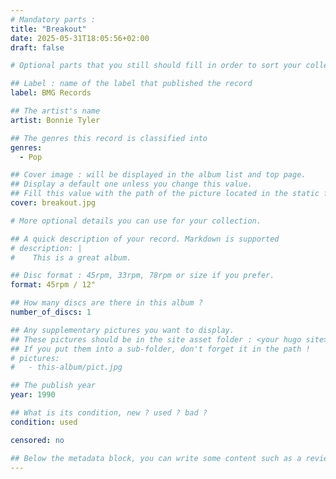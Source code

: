 ```yaml
---
# Mandatory parts :
title: "Breakout"
date: 2025-05-31T18:05:56+02:00
draft: false

# Optional parts that you still should fill in order to sort your collection

## Label : name of the label that published the record
label: BMG Records

## The artist's name
artist: Bonnie Tyler

## The genres this record is classified into
genres:
  - Pop

## Cover image : will be displayed in the album list and top page.
## Display a default one unless you change this value.
## Fill this value with the path of the picture located in the static folder
cover: breakout.jpg

# More optional details you can use for your collection.

## A quick description of your record. Markdown is supported
# description: |
#    This is a great album.

## Disc format : 45rpm, 33rpm, 78rpm or size if you prefer.
format: 45rpm / 12"

## How many discs are there in this album ?
number_of_discs: 1

## Any supplementary pictures you want to display.
## These pictures should be in the site asset folder : <your hugo site>/static
## If you put them into a sub-folder, don't forget it in the path !
# pictures:
#   - this-album/pict.jpg

## The publish year
year: 1990

## What is its condition, new ? used ? bad ?
condition: used

censored: no

## Below the metadata block, you can write some content such as a review or anything else you want. It'll be displayed in the album page.
---
```

